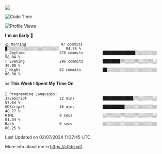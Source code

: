 <a href="https://wakatime.com"><img src="https://wakatime.com/share/@c0dezin/b7f18a7c-ab3a-40b8-8bc7-b1b7bf71f1d6.svg" /></a>

<!--START_SECTION:waka-->
![Code Time](http://img.shields.io/badge/Code%20Time-47%20hrs%2046%20mins-blue)

![Profile Views](http://img.shields.io/badge/Profile%20Views-1-blue)

**I'm an Early 🐤** 

```text
🌞 Morning                47 commits          █░░░░░░░░░░░░░░░░░░░░░░░░   04.78 % 
🌆 Daytime                579 commits         ███████████████░░░░░░░░░░   58.84 % 
🌃 Evening                296 commits         ████████░░░░░░░░░░░░░░░░░   30.08 % 
🌙 Night                  62 commits          ██░░░░░░░░░░░░░░░░░░░░░░░   06.30 % 
```


📊 **This Week I Spent My Time On** 

```text
💬 Programming Languages: 
JavaScript               22 mins             ██████████████░░░░░░░░░░░   57.64 % 
GDScript3                16 mins             ██████████░░░░░░░░░░░░░░░   40.77 % 
HTML                     0 secs              ░░░░░░░░░░░░░░░░░░░░░░░░░   01.34 % 
Bash                     0 secs              ░░░░░░░░░░░░░░░░░░░░░░░░░   00.25 % 
```


 Last Updated on 02/07/2024 11:37:45 UTC
<!--END_SECTION:waka-->

More info about me in https://c0de.wtf
